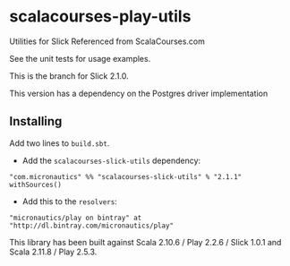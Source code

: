 # scalacourses-play-utils
Utilities for Slick Referenced from ScalaCourses.com

See the unit tests for usage examples.

This is the branch for Slick 2.1.0.

This version has a dependency on the Postgres driver implementation

## Installing ##

Add two lines to `build.sbt`.

 * Add the `scalacourses-slick-utils` dependency:
````
"com.micronautics" %% "scalacourses-slick-utils" % "2.1.1" withSources()
````

 * Add this to the `resolvers`:
````
"micronautics/play on bintray" at "http://dl.bintray.com/micronautics/play"
````

This library has been built against Scala 2.10.6 / Play 2.2.6 / Slick 1.0.1 and Scala 2.11.8 / Play 2.5.3.
